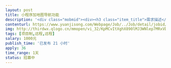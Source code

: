 ```yaml
---                
layout: post       
title: 小程序加地图导航功能           
description: '<div class="mobmid"><div><h3 class="item_title">需求描述</h3><p>一、需求描述：<br/>一款酒店类小程序，加一个地图导航功能，接入的第三方地图厂商自选（百度、高德、腾讯）均可，小程序开发语言PHP。<br/> <br/>二、合作方式：<br/>项目制，远程，1000元。</p></div><!--info end--></div>'     
contenturl: https://www.yuanjisong.com/Webpage/Job/../Job/detail/jobid/101498      
img: http://thirdwx.qlogo.cn/mmopen/vi_32/KpMCvItXghX890lMJ3WNlep7MRxVDkzCD1h24ic9VyXI4cOM9YLpicdxjj55eelmjDoVkLZbwNtiae4WED3vbNXqA/132             
tags: [项目制,远程,远程]            
salary: 1000元          
publish_time: '已发布 21 小时'         
apply: 36                   
time_range: 1天              
status: 招募中                  
---                 
```

